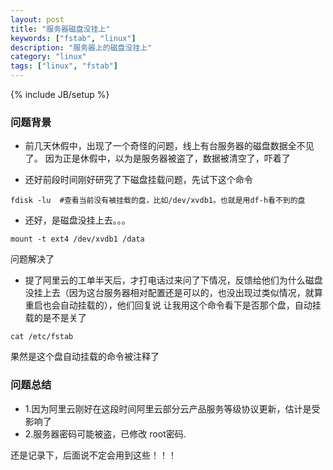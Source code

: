 ```yaml
---
layout: post
title: "服务器磁盘没挂上"
keywords: ["fstab", "linux"]
description: "服务器上的磁盘没挂上"
category: "linux"
tags: ["linux", "fstab"]
---
```

{% include JB/setup %}
### 问题背景
* 前几天休假中，出现了一个奇怪的问题，线上有台服务器的磁盘数据全不见了。
因为正是休假中，以为是服务器被盗了，数据被清空了，吓着了

* 还好前段时间刚好研究了下磁盘挂载问题，先试下这个命令
```
fdisk -lu  #查看当前没有被挂载的盘，比如/dev/xvdb1。也就是用df-h看不到的盘
```

* 还好，是磁盘没挂上去。。。
```
mount -t ext4 /dev/xvdb1 /data
```
问题解决了

* 提了阿里云的工单半天后，才打电话过来问了下情况，反馈给他们为什么磁盘没挂上去（因为这台服务器相对配置还是可以的，也没出现过类似情况，就算重启也会自动挂载的），他们回复说
让我用这个命令看下是否那个盘，自动挂载的是不是关了
```
cat /etc/fstab 
```
果然是这个盘自动挂载的命令被注释了

### 问题总结
- 1.因为阿里云刚好在这段时间阿里云部分云产品服务等级协议更新，估计是受影响了
- 2.服务器密码可能被盗，已修改 root密码.


还是记录下，后面说不定会用到这些！！！